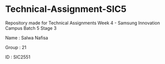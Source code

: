 # Technical-Assignment-SIC5
Repository made for Technical Assignments Week 4 - Samsung Innovation Campus Batch 5 Stage 3

Name : Salwa Nafisa

Group : 21

ID : SIC2551
